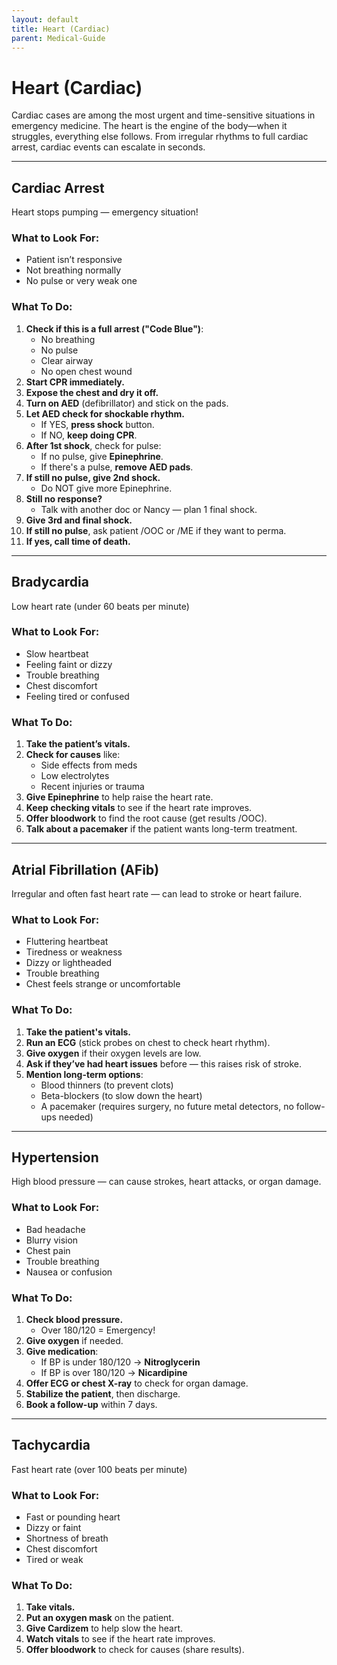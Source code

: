 ```yaml
---
layout: default
title: Heart (Cardiac)
parent: Medical-Guide
---
```


# Heart (Cardiac)

Cardiac cases are among the most urgent and time-sensitive situations in emergency medicine. The heart is the engine of the body—when it struggles, everything else follows. From irregular rhythms to full cardiac arrest, cardiac events can escalate in seconds.

---

## Cardiac Arrest  
Heart stops pumping — emergency situation!

### What to Look For:
- Patient isn’t responsive
- Not breathing normally
- No pulse or very weak one

### What To Do:
1. **Check if this is a full arrest ("Code Blue")**:
   - No breathing
   - No pulse
   - Clear airway
   - No open chest wound
2. **Start CPR immediately.**
3. **Expose the chest and dry it off.**
4. **Turn on AED** (defibrillator) and stick on the pads.
5. **Let AED check for shockable rhythm.**
   - If YES, **press shock** button.
   - If NO, **keep doing CPR**.
6. **After 1st shock**, check for pulse:
   - If no pulse, give **Epinephrine**.
   - If there's a pulse, **remove AED pads**.
7. **If still no pulse, give 2nd shock.**
   - Do NOT give more Epinephrine.
8. **Still no response?**
   - Talk with another doc or Nancy — plan 1 final shock.
9. **Give 3rd and final shock.**
10. **If still no pulse**, ask patient /OOC or /ME if they want to perma.
11. **If yes, call time of death.**

---

## Bradycardia  
Low heart rate (under 60 beats per minute)

### What to Look For:
- Slow heartbeat
- Feeling faint or dizzy
- Trouble breathing
- Chest discomfort
- Feeling tired or confused

### What To Do:
1. **Take the patient’s vitals.**
2. **Check for causes** like:
   - Side effects from meds
   - Low electrolytes
   - Recent injuries or trauma
3. **Give Epinephrine** to help raise the heart rate.
4. **Keep checking vitals** to see if the heart rate improves.
5. **Offer bloodwork** to find the root cause (get results /OOC).
6. **Talk about a pacemaker** if the patient wants long-term treatment.

---

## Atrial Fibrillation (AFib)  
Irregular and often fast heart rate — can lead to stroke or heart failure.

### What to Look For:
- Fluttering heartbeat
- Tiredness or weakness
- Dizzy or lightheaded
- Trouble breathing
- Chest feels strange or uncomfortable

### What To Do:
1. **Take the patient's vitals.**
2. **Run an ECG** (stick probes on chest to check heart rhythm).
3. **Give oxygen** if their oxygen levels are low.
4. **Ask if they’ve had heart issues** before — this raises risk of stroke.
5. **Mention long-term options**:
   - Blood thinners (to prevent clots)
   - Beta-blockers (to slow down the heart)
   - A pacemaker (requires surgery, no future metal detectors, no follow-ups needed)

---

## Hypertension  
High blood pressure — can cause strokes, heart attacks, or organ damage.

### What to Look For:
- Bad headache
- Blurry vision
- Chest pain
- Trouble breathing
- Nausea or confusion

### What To Do:
1. **Check blood pressure.**
   - Over 180/120 = Emergency!
2. **Give oxygen** if needed.
3. **Give medication**:
   - If BP is under 180/120 → **Nitroglycerin**
   - If BP is over 180/120 → **Nicardipine**
4. **Offer ECG or chest X-ray** to check for organ damage.
5. **Stabilize the patient**, then discharge.
6. **Book a follow-up** within 7 days.

---

## Tachycardia  
Fast heart rate (over 100 beats per minute)

### What to Look For:
- Fast or pounding heart
- Dizzy or faint
- Shortness of breath
- Chest discomfort
- Tired or weak

### What To Do:
1. **Take vitals.**
2. **Put an oxygen mask** on the patient.
3. **Give Cardizem** to help slow the heart.
4. **Watch vitals** to see if the heart rate improves.
5. **Offer bloodwork** to check for causes (share results).